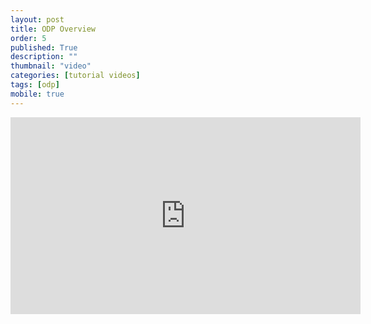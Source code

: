 ```yaml
---
layout: post
title: ODP Overview
order: 5
published: True
description: ""
thumbnail: "video"
categories: [tutorial videos]
tags: [odp]
mobile: true
---
```


<div id="desktopContent" class="content">
  <div class="video">
    <iframe width="560" height="315" src="https://www.youtube.com/embed/gGZcF9t_SIM" frameborder="0" allowfullscreen></iframe>
  </div>
</div>

<div id="mobileContent" class="content">
</div>
